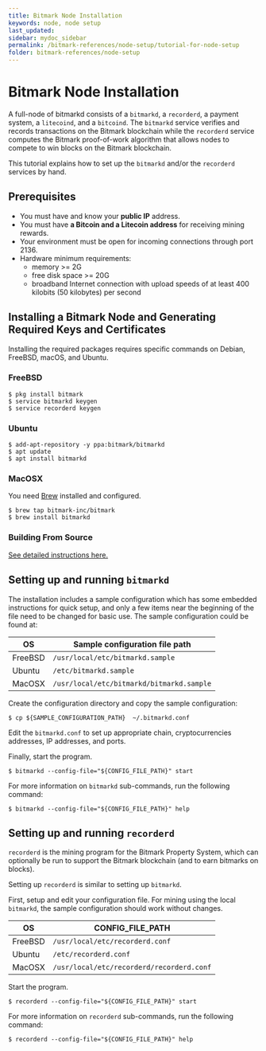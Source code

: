 ```yaml
---
title: Bitmark Node Installation
keywords: node, node setup
last_updated: 
sidebar: mydoc_sidebar
permalink: /bitmark-references/node-setup/tutorial-for-node-setup
folder: bitmark-references/node-setup
---
```


#  Bitmark Node Installation

A full-node of bitmarkd consists of a `bitmarkd`, a `recorderd`, a payment system, a `litecoind`, and a `bitcoind`. The `bitmarkd` service  verifies and records transactions on the Bitmark blockchain while the `recorderd` service computes the Bitmark proof-of-work algorithm that allows nodes to compete to win blocks on the Bitmark blockchain. 

This tutorial explains how to set up the `bitmarkd` and/or the `recorderd` services by hand.

## Prerequisites

+ You must have and know your **public IP** address.
+ You must have **a Bitcoin and a Litecoin address** for receiving mining rewards.
+ Your environment must be open for incoming connections through port 2136.
+ Hardware minimum requirements:
    - memory >= 2G
    - free disk space >= 20G
    - broadband Internet connection with upload speeds of at least 400 kilobits (50 kilobytes) per second

## Installing a Bitmark Node and Generating Required Keys and Certificates

Installing the required packages requires specific commands on Debian, FreeBSD, macOS, and Ubuntu.

### FreeBSD

```shell
$ pkg install bitmark
$ service bitmarkd keygen
$ service recorderd keygen
```

### Ubuntu

```shell
$ add-apt-repository -y ppa:bitmark/bitmarkd
$ apt update
$ apt install bitmarkd
```

### MacOSX

You need [Brew](https://brew.sh/) installed and configured.

```shell
$ brew tap bitmark-inc/bitmark
$ brew install bitmarkd
```

### Building From Source

[See detailed instructions here.](https://github.com/bitmark-inc/bitmarkd)

## Setting up and running `bitmarkd`

The installation includes a sample configuration which has some embedded instructions for quick setup, and only a few items near the beginning of the file need to be changed for basic use. The sample configuration could be found at:

| OS      | Sample configuration file path            |
|---------|-------------------------------------------|
| FreeBSD | `/usr/local/etc/bitmarkd.sample`          |
| Ubuntu  | `/etc/bitmarkd.sample`                    |
| MacOSX  | `/usr/local/etc/bitmarkd/bitmarkd.sample` |

Create the configuration directory and copy the sample configuration:

```shell
$ cp ${SAMPLE_CONFIGURATION_PATH}  ~/.bitmarkd.conf
```

Edit the `bitmarkd.conf` to set up appropriate chain, cryptocurrencies addresses, IP addresses, and ports.

Finally, start the program.

```
$ bitmarkd --config-file="${CONFIG_FILE_PATH}" start
```

For more information on `bitmarkd` sub-commands, run the following command:
```
$ bitmarkd --config-file="${CONFIG_FILE_PATH}" help
```

## Setting up and running `recorderd`

`recorderd` is the mining program for the Bitmark Property System, which can optionally be run to support the Bitmark blockchain (and to earn bitmarks on blocks). 

Setting up `recorderd` is similar to setting up `bitmarkd`.

First, setup and edit your configuration file. For mining using the local `bitmarkd`, the sample configuration should work without changes.

| OS      | CONFIG_FILE_PATH                |
|---------|---------------------------------|
| FreeBSD | `/usr/local/etc/recorderd.conf` |
| Ubuntu  | `/etc/recorderd.conf`           |
| MacOSX  | `/usr/local/etc/recorderd/recorderd.conf` |

Start the program.

```
$ recorderd --config-file="${CONFIG_FILE_PATH}" start
```

For more information on `recorderd` sub-commands, run the following command:

```
$ recorderd --config-file="${CONFIG_FILE_PATH}" help
```
